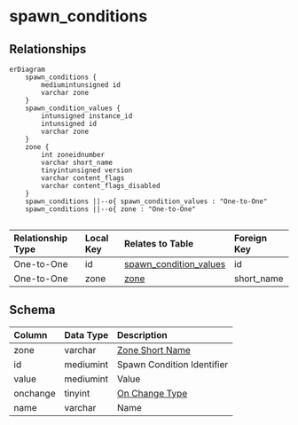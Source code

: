 # spawn_conditions

## Relationships

```mermaid
erDiagram
    spawn_conditions {
        mediumintunsigned id
        varchar zone
    }
    spawn_condition_values {
        intunsigned instance_id
        intunsigned id
        varchar zone
    }
    zone {
        int zoneidnumber
        varchar short_name
        tinyintunsigned version
        varchar content_flags
        varchar content_flags_disabled
    }
    spawn_conditions ||--o{ spawn_condition_values : "One-to-One"
    spawn_conditions ||--o{ zone : "One-to-One"


```


| Relationship Type | Local Key | Relates to Table | Foreign Key |
| :--- | :--- | :--- | :--- |
| One-to-One | id | [spawn_condition_values](../../schema/spawns/spawn_condition_values.md) | id |
| One-to-One | zone | [zone](../../schema/zone/zone.md) | short_name |


## Schema

| Column | Data Type | Description |
| :--- | :--- | :--- |
| zone | varchar | [Zone Short Name](../../../../server/zones/zone-list) |
| id | mediumint | Spawn Condition Identifier |
| value | mediumint | Value |
| onchange | tinyint | [On Change Type](../../../../server/npc/spawns/on-change-types) |
| name | varchar | Name |

